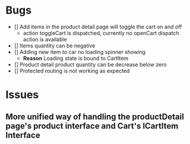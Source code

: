 # Bugs

- [] Add items in the product detail page will toggle the cart on and off
  - action toggleCart is dispatched, currently no openCart dispatch action is available
- [] Items quantity can be negative
- [] Adding new item to car no loading spinner showing
  - **Reason** Loading state is bound to CartItem
- [] Product detail product quantity can be decrease below zero
- [] Protected routing is not working as expected

# Issues

## More unified way of handling the productDetail page's product interface and Cart's ICartItem Interface
